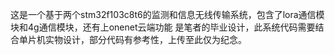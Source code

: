 这是一个基于两个stm32f103c8t6的监测和信息无线传输系统，包含了lora通信模块和4g通信模块，还有上onenet云端功能
是笔者的毕业设计，此系统代码需要结合单片机实物设计，部分代码有参考性，上传至此仅为纪念。
